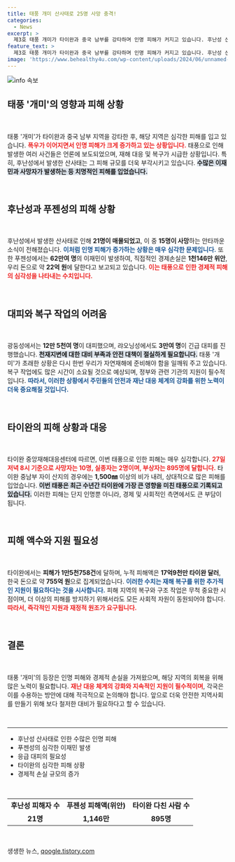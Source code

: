```yaml
---
title: 태풍 개미 산사태로 25명 사망 충격!
categories:
  - News
excerpt: >
  제3호 태풍 개미가 타이완과 중국 남부를 강타하며 인명 피해가 커지고 있습니다. 후난성 산사태로 15명 사망, 62만 이재민 발생. 타이완은 사망 10명, 피해액 755억 원. 태풍의 위력이 사라졌지만, 후유증은 심각합니다.
feature_text: >
  제3호 태풍 개미가 타이완과 중국 남부를 강타하며 인명 피해가 커지고 있습니다. 후난성 산사태로 15명 사망, 62만 이재민 발생. 타이완은 사망 10명, 피해액 755억 원. 태풍의 위력이 사라졌지만, 후유증은 심각합니다.
image: 'https://www.behealthy4u.com/wp-content/uploads/2024/06/unnamed-file.png'
---
```


<p><img src="https://www.behealthy4u.com/wp-content/uploads/2024/06/unnamed-file.png" alt="info 속보" /></p>

<h2 data-ke-size="size26">태풍 '개미'의 영향과 피해 상황</h2>

<p data-ke-size="size16">&nbsp;</p>

<p>태풍 '개미'가 타이완과 중국 남부 지역을 강타한 후, 해당 지역은 심각한 피해를 입고 있습니다. <b><span style="color: #ee2323;">폭우가 이어지면서 인명 피해가 크게 증가하고 있는 상황입니다.</span></b> 태풍으로 인해 발생한 여러 사건들은 언론에 보도되었으며, 재해 대응 및 복구가 시급한 상황입니다. 특히, 후난성에서 발생한 산사태는 그 피해 규모를 더욱 부각시키고 있습니다. <b><span style="background-color: #21538527;">수많은 이재민과 사망자가 발생하는 등 치명적인 피해를 입었습니다.</span></b></p>

<p data-ke-size="size16">&nbsp;</p>

<h2 data-ke-size="size26">후난성과 푸젠성의 피해 상황</h2>

<p data-ke-size="size16">&nbsp;</p>

<p>후난성에서 발생한 산사태로 인해 <strong>21명이 매몰되었고</strong>, 이 중 <strong>15명이 사망</strong>하는 안타까운 소식이 전해졌습니다. <b><span style="color: #1a5490;">이처럼 인명 피해가 증가하는 상황은 매우 심각한 문제입니다.</span></b> 또한 푸젠성에서는 <strong>62만여 명</strong>의 이재민이 발생하여, 직접적인 경제손실은 <strong>1천146만 위안</strong>, 우리 돈으로 약 <strong>22억 원</strong>에 달한다고 보고되고 있습니다. <b><span style="color: #ee2323;">이는 태풍으로 인한 경제적 피해의 심각성을 나타내는 수치입니다.</span></b></p>

<p data-ke-size="size16">&nbsp;</p>

<h2 data-ke-size="size26">대피와 복구 작업의 어려움</h2>

<p data-ke-size="size16">&nbsp;</p>

<p>광둥성에서는 <strong>12만 5천여 명</strong>이 대피했으며, 랴오닝성에서도 <strong>3만여 명</strong>이 긴급 대피를 진행했습니다. <b><span style="background-color: #21538527;">천재지변에 대한 대비 부족과 안전 대책이 절실하게 필요합니다.</span></b> 태풍 '개미'가 초래한 상황은 다시 한번 우리가 자연재해에 준비해야 함을 일깨워 주고 있습니다. 복구 작업에도 많은 시간이 소요될 것으로 예상되며, 정부와 관련 기관의 지원이 필수적입니다. <b><span style="color: #1a5490;">따라서, 이러한 상황에서 주민들의 안전과 재난 대응 체계의 강화를 위한 노력이 더욱 중요해질 것입니다.</span></b></p>

<p data-ke-size="size16">&nbsp;</p>

<h2 data-ke-size="size26">타이완의 피해 상황과 대응</h2>

<p data-ke-size="size16">&nbsp;</p>

<p>타이완 중앙재해대응센터에 따르면, 이번 태풍으로 인한 피해는 매우 심각합니다. <b><span style="color: #ee2323;">27일 저녁 8시 기준으로 사망자는 10명, 실종자는 2명이며, 부상자는 895명에 달합니다.</span></b> 타이완 중남부 자이 산지의 경우에는 <strong>1,500㎜</strong> 이상의 비가 내려, 상대적으로 많은 피해를 입었습니다. <b><span style="background-color: #21538527;">이번 태풍은 최근 수년간 타이완에 가장 큰 영향을 미친 태풍으로 기록되고 있습니다.</span></b> 이러한 피해는 단지 인명뿐 아니라, 경제 및 사회적인 측면에서도 큰 부담이 됩니다.</p>

<p data-ke-size="size16">&nbsp;</p>

<h2 data-ke-size="size26">피해 액수와 지원 필요성</h2>

<p data-ke-size="size16">&nbsp;</p>

<p>타이완에서는 <strong>피해가 1만5천758건</strong>에 달하며, 누적 피해액은 <strong>17억9천만 타이완 달러</strong>, 한국 돈으로 약 <strong>755억 원</strong>으로 집계되었습니다. <b><span style="color: #1a5490;">이러한 수치는 재해 복구를 위한 추가적인 지원이 필요하다는 것을 시사합니다.</span></b> 피해 지역의 복구와 구조 작업은 무척 중요한 시점이며, 더 이상의 피해를 방지하기 위해서라도 모든 사회적 자원이 동원되어야 합니다. <b><span style="color: #ee2323;">따라서, 즉각적인 지원과 재정적 원조가 요구됩니다.</span></b></p>

<p data-ke-size="size16">&nbsp;</p>

<h2 data-ke-size="size26">결론</h2>

<p data-ke-size="size16">&nbsp;</p>

<p>태풍 '개미'의 등장은 인명 피해와 경제적 손실을 가져왔으며, 해당 지역의 회복을 위해 많은 노력이 필요합니다. <b><span style="color: #ee2323;">재난 대응 체계의 강화와 지속적인 지원이 필수적이며</span></b>, 각국은 이를 수용하는 방안에 대해 적극적으로 논의해야 합니다. 앞으로 더욱 안전한 지역사회를 만들기 위해 보다 철저한 대비가 필요하다고 할 수 있습니다.</p>

<p data-ke-size="size16">&nbsp;</p>

<hr />

<ul>
  <li>후난성 산사태로 인한 수많은 인명 피해</li>
  <li>푸젠성의 심각한 이재민 발생</li>
  <li>응급 대피의 필요성</li>
  <li>타이완의 심각한 피해 상황</li>
  <li>경제적 손실 규모의 증가</li>
</ul>

<p data-ke-size="size16">&nbsp;</p>

<table>
  <tr>
    <td style="text-align: center; height: 17px;"><b>후난성 피해자 수</b></td>
    <td style="text-align: center; height: 17px;"><b>푸젠성 피해액(위안)</b></td>
    <td style="text-align: center; height: 17px;"><b>타이완 다친 사람 수</b></td>
  </tr>
  <tr>
    <td style="text-align: center; height: 17px;"><b>21명</b></td>
    <td style="text-align: center; height: 17px;"><b>1,146만</b></td>
    <td style="text-align: center; height: 17px;"><b>895명</b></td>
  </tr>
</table>

<p data-ke-size="size16">&nbsp;</p>
생생한 뉴스, <a href="https://qoogle.tistory.com" rel="dofollow">qoogle.tistory.com</a>


